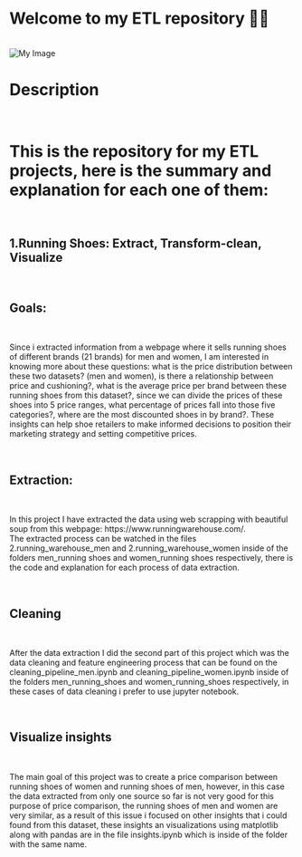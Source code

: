 <h1>Welcome to my ETL repository 🧐👋</h1>
<br>
<img src="https://miro.medium.com/v2/resize:fit:1400/1*Mkb6pMXJ7XeZY7fLonG9XA.gif" alt="My Image">
<br>
<h1>Description</h1>
<br>
<h1>This is the repository for my ETL projects, here is the summary and explanation for each one of them:</h1>
<br>
<h2>1.Running Shoes: Extract, Transform-clean, Visualize</h2>
<br>
<h2>Goals:</h2>
<br>
<p>Since i extracted information from a webpage where it sells running shoes of different brands (21 brands) for men and women, I am interested in knowing more about these questions: what is the price distribution between these two datasets? (men and women), is there a relationship between price and cushioning?, what is the average price per brand between these running shoes from this dataset?, since we can divide the prices of these shoes into 5 price ranges, what percentage of prices fall into those five categories?, where are the most discounted shoes in by brand?. These insights can help shoe retailers to make informed decisions to position their marketing strategy and setting competitive prices.</p>
<br>
<h2>Extraction:</h2>
<br>
<p>In this project I have extracted the data using web scrapping with beautiful soup from this webpage: https://www.runningwarehouse.com/.<br>
The extracted process can be watched in the files 2.running_warehouse_men and 2.running_warehouse_women inside of the folders men_running shoes and women_running shoes respectively, there is the code and explanation for each process of data extraction.</p>
<br>
<h2>Cleaning</h2>
<br>
<p>After the data extraction I did the second part of this project which was the data cleaning and feature engineering process that can be found on the cleaning_pipeline_men.ipynb and cleaning_pipeline_women.ipynb inside of the folders men_running_shoes and women_running_shoes respectively, in these cases of data cleaning i prefer to use jupyter notebook.</p>
<br>
<h2>Visualize insights</h2>
<br>
<p>The main goal of this project was to create a price comparison between running shoes of women and running shoes of men, however, in this case the data extracted from only one source so far is not very good for this purpose of price comparison, the running shoes of men and women are very similar, as a result of this issue i focused on other insights that i could found from this dataset, these insights an visualizations using matplotlib along with pandas are in the file insights.ipynb which is inside of the folder with the same name.</p>
